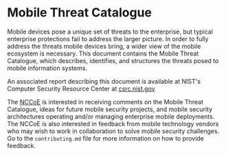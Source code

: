 # Mobile Threat Catalogue

Mobile devices pose a unique set of threats to the enterprise, but typical enterprise protections fail to address the larger picture.
In order to fully address the threats mobile devices bring, a wider view of the mobile ecosystem is necessary.
This document contains the Mobile Threat Catalogue, which describes, identifies, and structures the threats posed to mobile information systems.

An associated report describing this document is available at NIST's Computer Security Resource Center at [csrc.nist.gov](http://csrc.nist.gov)


The [NCCoE](https://nccoe.nist.gov) is interested in receiving comments on the Mobile Threat Catalogue, ideas for future mobile security projects, and mobile security architectures
operating and/or managing enterprise mobile deployments. The NCCoE is also interested in feedback from mobile technology vendors who may wish to work in
collaboration to solve mobile security challenges. Go to the ``contributing.md`` file for more information on how to provide feedback.
